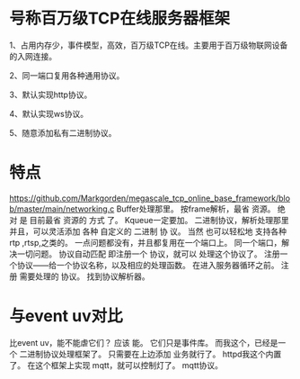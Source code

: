 # 号称百万级TCP在线服务器框架

1、占用内存少，事件模型，高效，百万级TCP在线。主要用于百万级物联网设备的入网连接。

2、同一端口复用各种通用协议。

3、默认实现http协议。

4、默认实现ws协议。

5、随意添加私有二进制协议。

# 特点
https://github.com/Markgorden/megascale_tcp_online_base_framework/blob/master/main/networking.c   Buffer处理那里。
按frame解析，最省 资源。
绝对 是 目前最省 资源的 方式 了。
Kqueue一定要加。
二进制协议，解析处理那里
并且，可以灵活添加 各种 自定义的 二进制 协 议。
当然 也可以轻松地 支持各种 rtp ,rtsp,之类的。
一点问题都没有，并且都复用在一个端口上。
同一个端口，解决一切问题。
协议自动匹配
即注册一个 协议，就可以 处理这个协议了。
注册一个协议——给一个协议名称，以及相应的处理函数。
在进入服务器循环之前。
注册 需要处理的 协议。
找到协议解析器。

# 与event uv对比
比event uv，能不能虐它们？
应该 能。
它们只是事件库。
而我这个，已经是一个 二进制协议处理框架了。
只需要在上边添加 业务就行了。
httpd我这个内置了。
在这个框架上实现 mqtt，就可以控制灯了。
mqtt协议。

